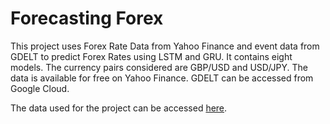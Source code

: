 # Forecasting Forex
 This project uses Forex Rate Data from Yahoo Finance and event data from GDELT to predict Forex Rates using LSTM and GRU.
 It contains eight models. The currency pairs considered are GBP/USD and USD/JPY.
 The data is available for free on Yahoo Finance. GDELT can be accessed from Google Cloud.

 The data used for the project can be accessed <a href= "https://drive.google.com/drive/folders/1C9GWFCCBomHM1Oq3rXo6WsPo48qHTNyt?usp=sharing">here</a>.
